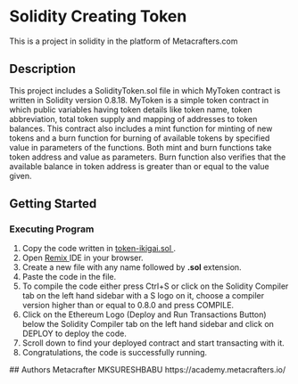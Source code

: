 # Solidity Creating Token
This is a  project in solidity in the platform of Metacrafters.com

## Description
This project includes a SolidityToken.sol file in which MyToken contract is written in Solidity version 0.8.18. 
MyToken is a simple token contract in which public variables having token details like token name, token abbreviation, total token supply and mapping of addresses to token balances. This contract also includes a mint function for minting of new tokens and a burn function for burning of available tokens by specified value in parameters of the functions. Both mint and burn functions take token address and value as parameters. Burn function also verifies that the available balance in token address is greater than or equal to the value given.

## Getting Started
### Executing Program
<ol> 
  <li> Copy the code written in <a href = "token-soliditytokenmkbabs.sol"> token-ikigai.sol </a>.</li>
  <li> Open <a href = "https://remix.ethereum.org/"> Remix </a> IDE in your browser. </li>
  <li> Create a new file with any name followed by <strong>.sol</strong> extension. </li>
  <li> Paste the code in the file. </li>
  <li> To compile the code either press Ctrl+S or click on the Solidity Compiler tab on the left hand sidebar with a S logo on it, choose a compiler version higher than or equal to 0.8.0 and press COMPILE. </li>
  <li> Click on the Ethereum Logo (Deploy and Run Transactions Button) below the Solidity Compiler tab on the left hand sidebar and click on DEPLOY to deploy the code. </li>
  <li> Scroll down to find your deployed contract and start transacting with it. </li>
  <li> Congratulations, the code is successfully running. </li>
</ol>
## Authors
Metacrafter MKSURESHBABU
https://academy.metacrafters.io/
